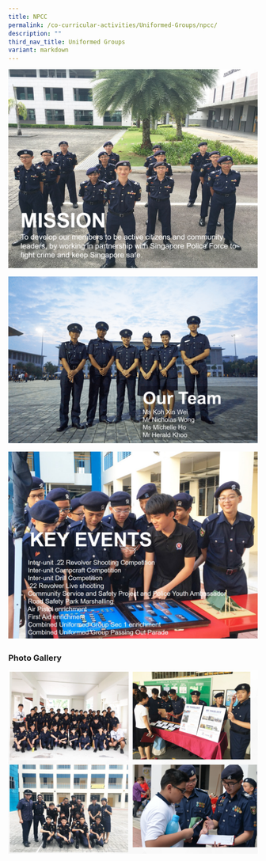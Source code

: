 ```yaml
---
title: NPCC
permalink: /co-curricular-activities/Uniformed-Groups/npcc/
description: ""
third_nav_title: Uniformed Groups
variant: markdown
---
```

![](/images/npcc1.png)

![](/images/Team.png)

![](/images/npcc4.jpeg)


### Photo Gallery


![](/images/npccpg.png)